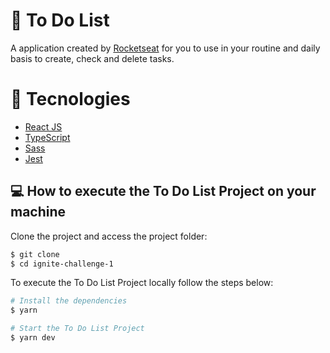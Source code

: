 # 🔖 To Do List

A application created by <a target="_blank" href="https://www.rocketseat.com.br">Rocketseat</a> for you to use in your routine and daily basis to create, check and delete tasks. 

# 🔧 Tecnologies
- [React JS](https://reactjs.org)
- [TypeScript](https://www.typescriptlang.org/)
- [Sass](https://sass-lang.com)
- [Jest](https://jestjs.io/pt-BR/)

## 💻 How to execute the To Do List Project on your machine

Clone the project and access the project folder:
```bash
$ git clone 
$ cd ignite-challenge-1
```
To execute the To Do List Project locally follow the steps below:
```bash
# Install the dependencies
$ yarn

# Start the To Do List Project
$ yarn dev
```
